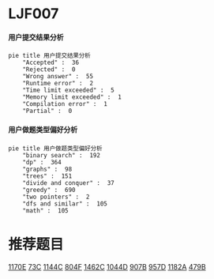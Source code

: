 # LJF007

<!-- tabs:start -->



#### **用户提交结果分析**

```mermaid
pie title 用户提交结果分析
    "Accepted" :  36
    "Rejected" :  0
    "Wrong answer" :  55
    "Runtime error" :  2
    "Time limit exceeded" :  5
    "Memory limit exceeded" :  1
    "Compilation error" :  1
    "Partial" :  0
```

#### **用户做题类型偏好分析**

```mermaid
pie title 用户做题类型偏好分析
    "binary search" :  192
    "dp" :  364
    "graphs" :  98
    "trees" :  151
    "divide and conquer" :  37
    "greedy" :  690
    "two pointers" :  2
    "dfs and similar" :  105
    "math" :  105
```



<!-- tabs:end -->
# 推荐题目
[1170E](https://codeforces.com/contest/1170/problem/E)
[73C](https://codeforces.com/contest/73/problem/C)
[1144C](https://codeforces.com/contest/1144/problem/C)
[804F](https://codeforces.com/contest/804/problem/F)
[1462C](https://codeforces.com/contest/1462/problem/C)
[1044D](https://codeforces.com/contest/1044/problem/D)
[907B](https://codeforces.com/contest/907/problem/B)
[957D](https://codeforces.com/contest/957/problem/D)
[1182A](https://codeforces.com/contest/1182/problem/A)
[479B](https://codeforces.com/contest/479/problem/B)
